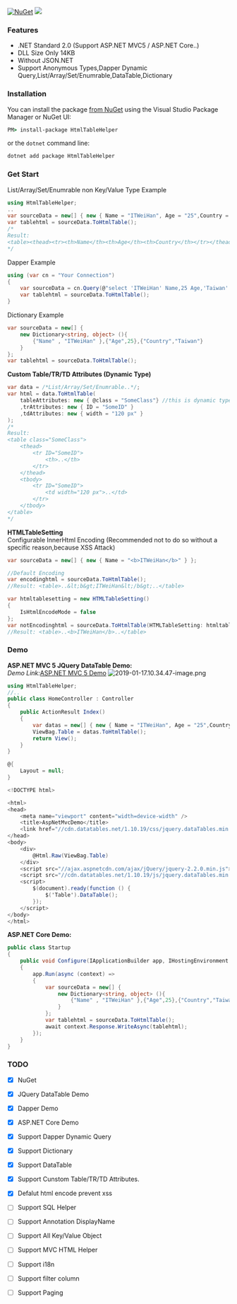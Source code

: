 [![NuGet](https://img.shields.io/nuget/v/HtmlTableHelper.svg)](https://www.nuget.org/packages/HtmlTableHelper)
![](https://img.shields.io/nuget/dt/HtmlTableHelper.svg)

### Features
- .NET Standard 2.0 (Support ASP.NET MVC5 / ASP.NET Core..)
- DLL Size Only 14KB
- Without JSON.NET
- Support Anonymous Types,Dapper Dynamic Query,List/Array/Set/Enumrable,DataTable,Dictionary

### Installation

You can install the package [from NuGet](https://www.nuget.org/packages/HtmlTableHelper) using the Visual Studio Package Manager or NuGet UI:

```cmd
PM> install-package HtmlTableHelper
```

or the `dotnet` command line:

```cmd
dotnet add package HtmlTableHelper
```

### Get Start

List/Array/Set/Enumrable non Key/Value Type Example
```C#
using HtmlTableHelper;
..
var sourceData = new[] { new { Name = "ITWeiHan", Age = "25",Country = "Taiwan" } };
var tablehtml = sourceData.ToHtmlTable();
/*
Result:
<table><thead><tr><th>Name</th><th>Age</th><th>Country</th></tr></thead><tbody><tr><td>ITWeiHan</td><td>25</td><td>Taiwan</td></tr></tbody></table>
*/
```

Dapper Example
```C#
using (var cn = "Your Connection")
{
	var sourceData = cn.Query(@"select 'ITWeiHan' Name,25 Age,'Taiwan' Country");
	var tablehtml = sourceData.ToHtmlTable();
}
```

Dictionary Example
```C#
var sourceData = new[] {
    new Dictionary<string, object> (){
        {"Name" , "ITWeiHan" },{"Age",25},{"Country","Taiwan"}
    }
};
var tablehtml = sourceData.ToHtmlTable();
```

**Custom Table/TR/TD Attributes (Dynamic Type)**

```C#
var data = /*List/Array/Set/Enumrable..*/;
var html = data.ToHtmlTable(
    tableAttributes: new { @class = "SomeClass"} //this is dynamic type, support all attribute 
    ,trAttributes: new { ID = "SomeID" }
    ,tdAttributes: new { width = "120 px" }
);
/*
Result:
<table class="SomeClass">
	<thead>
		<tr ID="SomeID">
			<th>..</th>
		</tr>
	</thead>
	<tbody>
		<tr ID="SomeID">
			<td width="120 px">..</td>
		</tr>
	</tbody>
</table>
*/
```
  

**HTMLTableSetting**  
Configurable InnerHtml Encoding (Recommended not to do so without a specific reason,because XSS Attack)
```C#
var sourceData = new[] { new { Name = "<b>ITWeiHan</b>" } };

//Default Encoding
var encodinghtml = sourceData.ToHtmlTable();
//Result: <table>..&lt;b&gt;ITWeiHan&lt;/b&gt;..</table>

var htmltablesetting = new HTMLTableSetting()
{
    IsHtmlEncodeMode = false
};
var notEncodinghtml = sourceData.ToHtmlTable(HTMLTableSetting: htmltablesetting);
//Result: <table>..<b>ITWeiHan</b>..</table>
```


### Demo
**ASP.NET MVC 5 JQuery DataTable Demo:**  
*Demo Link:*[ASP.NET MVC 5 Demo](https://htmltablehelperdemo.azurewebsites.net/)
![2019-01-17.10.34.47-image.png](https://raw.githubusercontent.com/shps951023/ImageHosting/master/img/2019-01-17.10.34.47-image.png)
```C#
using HtmlTableHelper;
//..
public class HomeController : Controller
{
    public ActionResult Index()
    {
        var datas = new[] { new { Name = "ITWeiHan", Age = "25",Country = "Taiwan" } };
        ViewBag.Table = datas.ToHtmlTable();
        return View();
    }
}
```

```C#
@{
    Layout = null;
}

<!DOCTYPE html>

<html>
<head>
    <meta name="viewport" content="width=device-width" />
    <title>AspNetMvcDemo</title>
    <link href="//cdn.datatables.net/1.10.19/css/jquery.dataTables.min.css" rel="stylesheet" />
</head>
<body>
    <div>
        @Html.Raw(ViewBag.Table)
    </div>
    <script src="//ajax.aspnetcdn.com/ajax/jQuery/jquery-2.2.0.min.js"></script>
    <script src="//cdn.datatables.net/1.10.19/js/jquery.dataTables.min.js"></script>
    <script>
        $(document).ready(function () {
            $('Table').DataTable();
        });
    </script>
</body>
</html>
```


**ASP.NET Core Demo:**
```C#
public class Startup
{
    public void Configure(IApplicationBuilder app, IHostingEnvironment env)
    {
        app.Run(async (context) =>
        {
            var sourceData = new[] {
                new Dictionary<string, object> (){
                    {"Name" , "ITWeiHan" },{"Age",25},{"Country","Taiwan"}
                }
            };
            var tablehtml = sourceData.ToHtmlTable();
            await context.Response.WriteAsync(tablehtml);
        });
    }
}
```

<!--
指定欄位
```C#
using HtmlTableHelper;
..
public class Person{
	public string Name { get; set; }
	public int Age { get; set; }
	public string Country { get; set; }
}
..
var sourceData = new[] { new Person{ Name = "ITWeiHan", Age = "25",Country = "Taiwan" } };
var tablehtml = sourceData.ToHtmlTable(new[]{name});
/*
Result:
<table><thead><tr><th>Name</th><th>Age</th><th>Country</th></tr></thead><tbody><tr><td>ITWeiHan</td><td>25</td><td>Taiwan</td></tr></tbody></table>
*/
```
-->

### TODO
- [X] NuGet
- [X] JQuery DataTable Demo
- [X] Dapper Demo
- [X] ASP.NET Core Demo
- [X] Support Dapper Dynamic Query
- [X] Support Dictionary
- [X] Support DataTable
- [X] Support Cunstom Table/TR/TD Attributes.
- [X] Defalut html encode prevent xss

- [ ] Support SQL Helper
- [ ] Support Annotation DisplayName
- [ ] Support All Key/Value Object
- [ ] Support MVC HTML Helper
- [ ] Support i18n
- [ ] Support filter column
- [ ] Support Paging


<!--
Read This Page
[security - Will HTML Encoding prevent all kinds of XSS attacks? - Stack Overflow]
(https://stackoverflow.com/questions/53728/will-html-encoding-prevent-all-kinds-of-xss-attacks)
-->